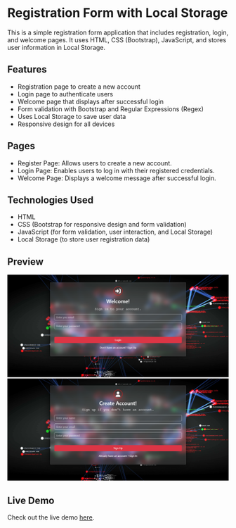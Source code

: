 # Registration Form with Local Storage

This is a simple registration form application that includes registration, login, and welcome pages. It uses HTML, CSS (Bootstrap), JavaScript, and stores user information in Local Storage.

## Features

- Registration page to create a new account
- Login page to authenticate users
- Welcome page that displays after successful login
- Form validation with Bootstrap and Regular Expressions (Regex)
- Uses Local Storage to save user data
- Responsive design for all devices
  
## Pages

- Register Page: Allows users to create a new account.
- Login Page: Enables users to log in with their registered credentials.
- Welcome Page: Displays a welcome message after successful login.

## Technologies Used

- HTML
- CSS (Bootstrap for responsive design and form validation)
- JavaScript (for form validation, user interaction, and Local Storage)
- Local Storage (to store user registration data)

## Preview

![Preview Image](preview/preview.png)
![Preview Image 1](preview/preview1.png)

## Live Demo

Check out the live demo [here](https://mohammed-fawzzi.github.io/Registration-Form/).
